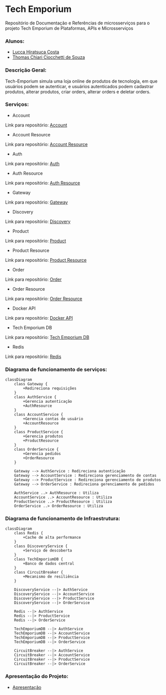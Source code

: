 # Tech Emporium
Repositório de Documentação e Referências de microsserviços para o projeto Tech Emporium de Plataformas, APIs e Microsserviços

### Alunos:
- [Lucca Hiratsuca Costa](https://github.com/LuccaHiratsuca)
- [Thomas Chiari Ciocchetti de Souza](https://github.com/thomaschiari)

### Descrição Geral:
Tech-Emporium simula uma loja online de produtos de tecnologia, em que usuários podem se autenticar, e usuários autenticados podem cadastrar produtos, alterar produtos, criar orders, alterar orders e deletar orders. 

### Serviços: 
- Account

Link para repositório: [Account](https://github.com/LuccaHiratsuca/platform.store.account)

- Account Resource

Link para repositório: [Account Resource](https://github.com/LuccaHiratsuca/platform.store.account-resource)

- Auth

Link para repositório: [Auth](https://github.com/LuccaHiratsuca/platform.store.auth)

- Auth Resource

Link para repositório: [Auth Resource](https://github.com/LuccaHiratsuca/platform.store.auth-resource)

- Gateway

Link para repositório: [Gateway](https://github.com/LuccaHiratsuca/platform.store.gateway)

- Discovery

Link para repositório: [Discovery](https://github.com/LuccaHiratsuca/platform.store.discovery)

- Product

Link para repositório: [Product](https://github.com/thomaschiari/platform.tech-emporium.products)

- Product Resource

Link para repositório: [Product Resource](https://github.com/thomaschiari/platform.tech-emporium.product-resource)

- Order

Link para repositório: [Order](https://github.com/thomaschiari/platform.tech-emporium.orders)

- Order Resource

Link para repositório: [Order Resource](https://github.com/thomaschiari/platform.tech-emporium.order-resource)

- Docker API

Link para repositório: [Docker API](https://github.com/LuccaHiratsuca/platform.store.docker-api)

- Tech Emporium DB

Link para repositório: [Tech Emporium DB](https://github.com/thomaschiari/platform.tech-emporium.db)

- Redis

Link para repositório: [Redis](https://github.com/LuccaHiratsuca/platform.tech-emporium.redis)


### Diagrama de funcionamento de serviços:

```mermaid
classDiagram
    class Gateway {
        +Redireciona requisições
    }
    class AuthService {
        +Gerencia autenticação
        +AuthResource
    }
    class AccountService {
        +Gerencia contas de usuário
        +AccountResource
    }
    class ProductService {
        +Gerencia produtos
        +ProductResource
    }
    class OrderService {
        +Gerencia pedidos
        +OrderResource
    }

    Gateway --> AuthService : Redireciona autenticação
    Gateway --> AccountService : Redireciona gerenciamento de contas
    Gateway --> ProductService : Redireciona gerenciamento de produtos
    Gateway --> OrderService : Redireciona gerenciamento de pedidos

    AuthService ..> AuthResource : Utiliza
    AccountService ..> AccountResource : Utiliza
    ProductService ..> ProductResource : Utiliza
    OrderService ..> OrderResource : Utiliza
```


### Diagrama de funcionamento de Infraestrutura:

```mermaid
classDiagram
    class Redis {
        +Cache de alta performance
    }
    class DiscoveryService {
        +Serviço de descoberta
    }
    class TechEmporiumDB {
        +Banco de dados central
    }
    class CircuitBreaker {
        +Mecanismo de resiliência
    }

    DiscoveryService --|> AuthService
    DiscoveryService --|> AccountService
    DiscoveryService --|> ProductService
    DiscoveryService --|> OrderService

    Redis --|> AuthService
    Redis --|> ProductService
    Redis --|> OrderService

    TechEmporiumDB --|> AuthService
    TechEmporiumDB --|> AccountService
    TechEmporiumDB --|> ProductService
    TechEmporiumDB --|> OrderService

    CircuitBreaker --|> AuthService
    CircuitBreaker --|> AccountService
    CircuitBreaker --|> ProductService
    CircuitBreaker --|> OrderService
```

### Apresentação do Projeto:
- [Apresentação](Tech%20Emporium.pdf)